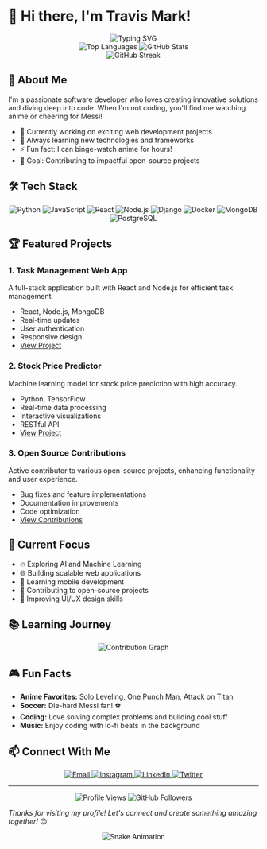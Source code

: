 # 👋 Hi there, I'm Travis Mark!

<div align="center">
  <img src="https://readme-typing-svg.herokuapp.com?font=Fira+Code&pause=1000&color=2196F3&center=true&vCenter=true&width=435&lines=Software+Developer;Open+Source+Enthusiast;Anime+%26+Soccer+Fan" alt="Typing SVG" />
</div>

<div align="center">
  <img src="https://github-readme-stats.vercel.app/api/top-langs/?username=Humble689&layout=compact&theme=radical&hide_border=true&bg_color=0D1117&title_color=2196F3&text_color=fff" alt="Top Languages" />
  <img src="https://github-readme-stats.vercel.app/api?username=Humble689&show_icons=true&theme=radical&hide_border=true&bg_color=0D1117&title_color=2196F3&text_color=fff" alt="GitHub Stats" />
</div>

<div align="center">
  <img src="https://github-readme-streak-stats.herokuapp.com/?user=Humble689&theme=radical&hide_border=true&background=0D1117&stroke=2196F3" alt="GitHub Streak" />
</div>

## 🚀 About Me

I'm a passionate software developer who loves creating innovative solutions and diving deep into code. When I'm not coding, you'll find me watching anime or cheering for Messi! 

- 🔭 Currently working on exciting web development projects
- 🌱 Always learning new technologies and frameworks
- ⚡ Fun fact: I can binge-watch anime for hours! 
- 🎯 Goal: Contributing to impactful open-source projects

## 🛠️ Tech Stack

<div align="center">
  
  ![Python](https://img.shields.io/badge/Python-3776AB?style=for-the-badge&logo=python&logoColor=white)
  ![JavaScript](https://img.shields.io/badge/JavaScript-F7DF1E?style=for-the-badge&logo=javascript&logoColor=black)
  ![React](https://img.shields.io/badge/React-20232A?style=for-the-badge&logo=react&logoColor=61DAFB)
  ![Node.js](https://img.shields.io/badge/Node.js-43853D?style=for-the-badge&logo=node.js&logoColor=white)
  ![Django](https://img.shields.io/badge/Django-092E20?style=for-the-badge&logo=django&logoColor=white)
  ![Docker](https://img.shields.io/badge/Docker-2496ED?style=for-the-badge&logo=docker&logoColor=white)
  ![MongoDB](https://img.shields.io/badge/MongoDB-4EA94B?style=for-the-badge&logo=mongodb&logoColor=white)
  ![PostgreSQL](https://img.shields.io/badge/PostgreSQL-316192?style=for-the-badge&logo=postgresql&logoColor=white)
</div>

## 🏆 Featured Projects

### 1. Task Management Web App
A full-stack application built with React and Node.js for efficient task management.
- React, Node.js, MongoDB
- Real-time updates
- User authentication
- Responsive design
- [View Project](https://github.com/Humble689/task-manager)

### 2. Stock Price Predictor
Machine learning model for stock price prediction with high accuracy.
- Python, TensorFlow
- Real-time data processing
- Interactive visualizations
- RESTful API
- [View Project](https://github.com/Humble689/stock-predictor)

### 3. Open Source Contributions
Active contributor to various open-source projects, enhancing functionality and user experience.
- Bug fixes and feature implementations
- Documentation improvements
- Code optimization
- [View Contributions](https://github.com/Humble689?tab=repositories)

## 🎯 Current Focus

- 🔥 Exploring AI and Machine Learning
- 🌐 Building scalable web applications
- 📱 Learning mobile development
- 🤝 Contributing to open-source projects
- 🎨 Improving UI/UX design skills

## 📚 Learning Journey

<div align="center">
  <img src="https://github-readme-activity-graph.vercel.app/graph?username=Humble689&theme=radical&hide_border=true&bg_color=0D1117&color=2196F3" alt="Contribution Graph" />
</div>

## 🎮 Fun Facts

- **Anime Favorites:** Solo Leveling, One Punch Man, Attack on Titan
- **Soccer:** Die-hard Messi fan! ⚽
- **Coding:** Love solving complex problems and building cool stuff
- **Music:** Enjoy coding with lo-fi beats in the background

## 📫 Connect With Me

<div align="center">
  <a href="mailto:marktravis689@gmail.com">
    <img src="https://img.shields.io/badge/Email-D14836?style=for-the-badge&logo=gmail&logoColor=white" alt="Email" />
  </a>
  <a href="https://instagram.com/iamhumble4real">
    <img src="https://img.shields.io/badge/Instagram-E4405F?style=for-the-badge&logo=instagram&logoColor=white" alt="Instagram" />
  </a>
  <a href="https://linkedin.com/in/Lufene Mark Travis">
    <img src="https://img.shields.io/badge/LinkedIn-0077B5?style=for-the-badge&logo=linkedin&logoColor=white" alt="LinkedIn" />
  </a>
  <a href="https://twitter.com/travismark689">
    <img src="https://img.shields.io/badge/Twitter-1DA1F2?style=for-the-badge&logo=twitter&logoColor=white" alt="Twitter" />
  </a>
</div>

---

<div align="center">
  <img src="https://komarev.com/ghpvc/?username=Humble689&style=flat-square&color=blue" alt="Profile Views" />
  <img src="https://img.shields.io/github/followers/Humble689?label=Followers&style=social" alt="GitHub Followers" />
</div>

*Thanks for visiting my profile! Let's connect and create something amazing together!* 😊 

<div align="center">
  <img src="https://github.com/Humble689/Humble689/blob/output/github-contribution-grid-snake.svg" alt="Snake Animation" />
</div> 
